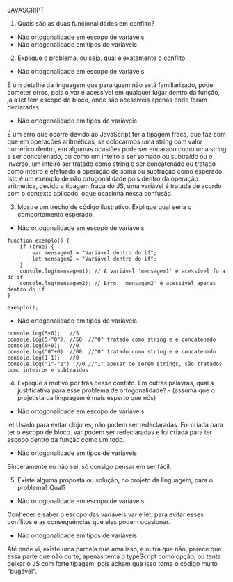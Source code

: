 

JAVASCRIPT

1. Quais são as duas funcionalidades em conflito?

* Não ortogonalidade em escopo de variáveis
* Não ortogonalidade em tipos de variáveis

2. Explique o problema, ou seja, qual é exatamente o conflito.

* Não ortogonalidade em escopo de variáveis

É um detalhe da linguagem que para quem não está familiarizado, pode cometer erros, pois o var é acessível em qualquer lugar dentro da função, ja a let tem escopo de bloco, onde são acessíveis apenas onde foram declaradas.

* Não ortogonalidade em tipos de variáveis

É um erro que ocorre devido ao JavaScript ter a tipagem fraca, que faz com que em operações aritméticas, se colocarmos uma string com valor numérico dentro, em algumas ocasiões pode ser encarado como uma string e ser concatenado, ou como um inteiro e ser somado ou subtraído ou o inverso, um inteiro ser tratado como string e ser concatenado ou tratado como inteiro e efetuado a operação de soma ou subtração como esperado.
Isto é um exemplo de não ortogonalidade pois dentro da operação aritmética, devido a tipagem fraca do JS, uma variável é tratada de acordo com o contexto aplicado, oque ocasiona nessa confusão.


3. Mostre um trecho de código ilustrativo. Explique qual seria o comportamento esperado.

* Não ortogonalidade em escopo de variáveis
```JS
function exemplo() {
    if (true) {
        var mensagem1 = "Variável dentro do if";
        let mensagem2 = "Variável dentro do if";
    }
    console.log(mensagem1); // A variável 'mensagem1' é acessível fora do if
    console.log(mensagem2); // Erro. 'mensagem2' é acessível apenas dentro do if
}

exemplo();
```

* Não ortogonalidade em tipos de variáveis
```JS
console.log(5+0);   //5
console.log(5+"0"); //50  //"0" tratado como string e é concatenado
console.log(0+0);   //0
console.log("0"+0)  //00  //"0" tratado como string e é concatenado
console.log(1-1);   //0
console.log("1"-"1")  //0 //"1" apesar de serem strings, são tratados como inteiros e subtraidos
```


4. Explique a motivo por trás desse conflito. Em outras palavras, qual a justificativa para esse problema de ortogonalidade? - (assuma que o projetista da linguagem é mais esperto que nós)

* Não ortogonalidade em escopo de variáveis

let Usado para evitar clojures, não podem ser redeclaradas. Foi criada para ter o escopo de bloco.
var podem ser redeclaradas e foi criada para ter escopo dentro da função como um todo.


* Não ortogonalidade em tipos de variáveis

Sinceramente eu não sei, só consigo pensar em ser fácil.

5. Existe alguma proposta ou solução, no projeto da linguagem, para o problema? Qual?

* Não ortogonalidade em escopo de variáveis

Conhecer e saber o escopo das variáveis var e let, para evitar esses conflitos e as consequências que eles podem ocasionar.

* Não ortogonalidade em tipos de variáveis

Até onde vi, existe uma parcela que ama isso, e outra que não, parece que essa parte que não curte, apenas tenta o typeScript como opção, ou tenta deixar o JS com forte tipagem, pois acham que isso torna o código muito "bugável".
